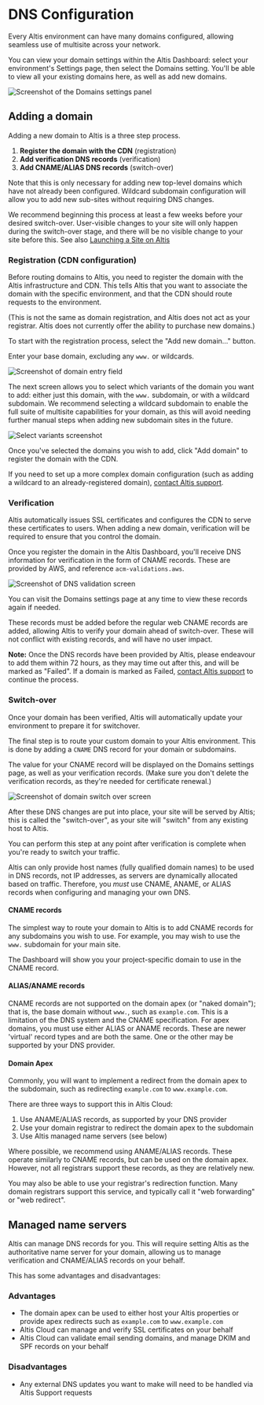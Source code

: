 # DNS Configuration

Every Altis environment can have many domains configured, allowing seamless use of multisite across your network.

You can view your domain settings within the Altis Dashboard: select your environment's Settings page, then select the Domains
setting. You'll be able to view all your existing domains here, as well as add new domains.

![Screenshot of the Domains settings panel](./assets/domain-list.png)

## Adding a domain

Adding a new domain to Altis is a three step process.

1. **Register the domain with the CDN** (registration)
2. **Add verification DNS records** (verification)
3. **Add CNAME/ALIAS DNS records** (switch-over)

Note that this is only necessary for adding new top-level domains which have not already been configured. Wildcard subdomain
configuration will allow you to add new sub-sites without requiring DNS changes.

We recommend beginning this process at least a few weeks before your desired switch-over. User-visible changes to your site will
only happen during the switch-over stage, and there will be no visible change to your site before this. See also
[Launching a Site on Altis](docs://guides/launching-a-site-on-altis.md)

### Registration (CDN configuration)

Before routing domains to Altis, you need to register the domain with the Altis infrastructure and CDN. This tells Altis that you
want to associate the domain with the specific environment, and that the CDN should route requests to the environment.

(This is not the same as domain registration, and Altis does not act as your registrar. Altis does not currently offer the ability
to purchase new domains.)

To start with the registration process, select the "Add new domain…" button.

Enter your base domain, excluding any `www.` or wildcards.

![Screenshot of domain entry field](./assets/domain-entry.png)

The next screen allows you to select which variants of the domain you want to add: either just this domain, with the `www.`
subdomain, or with a wildcard subdomain. We recommend selecting a wildcard subdomain to enable the full suite of multisite
capabilities for your domain, as this will avoid needing further manual steps when adding new subdomain sites in the future.

![Select variants screenshot](./assets/domain-select.png)

Once you've selected the domains you wish to add, click "Add domain" to register the domain with the CDN.

If you need to set up a more complex domain configuration (such as adding a wildcard to an already-registered
domain), [contact Altis support](support://new).

### Verification

Altis automatically issues SSL certificates and configures the CDN to serve these certificates to users. When adding a new domain,
verification will be required to ensure that you control the domain.

Once you register the domain in the Altis Dashboard, you'll receive DNS information for verification in the form of CNAME records.
These are provided by AWS, and reference `acm-validations.aws`.

![Screenshot of DNS validation screen](./assets/domain-verification.png)

You can visit the Domains settings page at any time to view these records again if needed.

These records must be added before the regular web CNAME records are added, allowing Altis to verify your domain ahead of
switch-over. These will not conflict with existing records, and will have no user impact.

**Note:** Once the DNS records have been provided by Altis, please endeavour to add them within 72 hours, as they may time out after
this, and will be marked as "Failed". If a domain is marked as Failed, [contact Altis support](support://new) to continue the
process.

### Switch-over

Once your domain has been verified, Altis will automatically update your environment to prepare it for switchover.

The final step is to route your custom domain to your Altis environment. This is done by adding a `CNAME` DNS record for your domain
or subdomains.

The value for your CNAME record will be displayed on the Domains settings page, as well as your verification records. (Make sure you
don't delete the verification records, as they're needed for certificate renewal.)

![Screenshot of domain switch over screen](./assets/domain-switch.png)

After these DNS changes are put into place, your site will be served by Altis; this is called the "switch-over", as your site will
"switch" from any existing host to Altis.

You can perform this step at any point after verification is complete when you're ready to switch your traffic.

Altis can only provide host names (fully qualified domain names) to be used in DNS records, not IP addresses, as servers are 
dynamically allocated based on traffic. Therefore, you *must* use CNAME, ANAME, or ALIAS records when configuring and managing 
your own DNS.

#### CNAME records

The simplest way to route your domain to Altis is to add CNAME records for any subdomains you wish to use. For example, you may wish
to use the `www.` subdomain for your main site.

The Dashboard will show you your project-specific domain to use in the CNAME record.


#### ALIAS/ANAME records

CNAME records are not supported on the domain apex (or "naked domain"); that is, the base domain without `www.`, such
as `example.com`. This is a limitation of the DNS system and the CNAME specification. For apex domains, you must use either 
ALIAS or ANAME records. These are newer 'virtual' record types and are both the same. One or the other may be supported by your 
DNS provider.

#### Domain Apex

Commonly, you will want to implement a redirect from the domain apex to the subdomain, such as redirecting `example.com`
to `www.example.com`.

There are three ways to support this in Altis Cloud:

1. Use ANAME/ALIAS records, as supported by your DNS provider
2. Use your domain registrar to redirect the domain apex to the subdomain
3. Use Altis managed name servers (see below)

Where possible, we recommend using ANAME/ALIAS records. These operate similarly to CNAME records, but can be used on the domain
apex. However, not all registrars support these records, as they are relatively new.

You may also be able to use your registrar's redirection function. Many domain registrars support this service, and typically call
it "web forwarding" or "web redirect".

## Managed name servers

Altis can manage DNS records for you. This will require setting Altis as the authoritative name server for your domain, allowing us
to manage verification and CNAME/ALIAS records on your behalf.

This has some advantages and disadvantages:

### Advantages

- The domain apex can be used to either host your Altis properties or provide apex redirects such as `example.com`
  to `www.example.com`
- Altis Cloud can manage and verify SSL certificates on your behalf
- Altis Cloud can validate email sending domains, and manage DKIM and SPF records on your behalf

### Disadvantages

- Any external DNS updates you want to make will need to be handled via Altis Support requests
